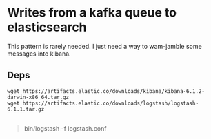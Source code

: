 # Writes from a kafka queue to elasticsearch
This pattern is rarely needed. I just need a way to wam-jamble some messages into kibana.

## Deps
```
wget https://artifacts.elastic.co/downloads/kibana/kibana-6.1.2-darwin-x86_64.tar.gz
wget https://artifacts.elastic.co/downloads/logstash/logstash-6.1.1.tar.gz 

```

## 
> bin/logstash -f logstash.conf
